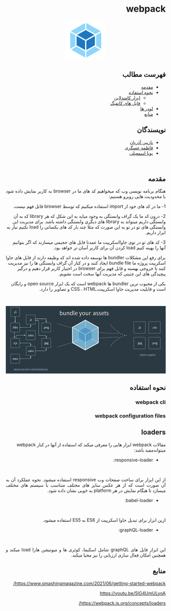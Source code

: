 <div dir="rtl">

# webpack

<p align=center><img src="./images/icon.svg" width="25%" height="25%"></p>

## فهرست مطالب
- [مقدمه](#مقدمه)
- [نحوه استفاده](#نحوه-استفاده)
  - [ابزار کامندلاین](#webpack-cli)
  - [فایل های کانفیگ](#webpack-configuration-files)
- [لودر ها](#loaders)
- [منابع](#منابع)

## نویسندگان
- [نازنین آذریان](https://github.com/Nazhixx)
- [فاطمه عسگری](https://github.com/fatemeh-asgari)
- [پویا اسمعیلی](https://github.com/PouyaEsmaili)


<br/>

## مقدمه 
<p align=right style="text-align: justify;">
هنگام برنامه نویسی وب که میخواهیم کد های ما در 
browser 
به کاربر نمایش داده شود با محدودیت هایی روبرو هستیم:

1- ما در کد های خود از import استفاده میکنیم که توسط browser قابل فهم نیست.

2- درون کد ما یک گراف وابستگی به وجود میاید به این شکل که هر 
library که به آن وابستگی داریم میتواند به library های دیگری وابستگی داشته باشد. برای مدیریت این وابستگی های تو در تو به این صورت که مثلا چند بار کد های یکسانی را load نکنیم نیاز به ابزار داریم.

3- کد های تو در توی جاوااسکریپت ما عمدتا فایل های حجیمی میسازند که اگر بتوانیم آنها را بهینه کنیم load کردن آن برای کاربر آسان تر خواهد بود.

برای رفع این مشکلات bundler ها توسعه داده شده اند که وظیفه دارند از فایل های جاوا اسکریپت پروژه ما bundle file ایجاد کنند و در کنار آن گراف وابستگی ها را نیز مدیریت کنند تا خروجی بهسنه و قابل فهم برای browser در اختیار کاربر قرار دهیم و درگیر پیچیدگی های این چنینی که مدیریت آنها سخت است نشویم.

یکی از محبوب ترین bundler ها webpack است که یک ابزار open source   و رایگان است و قابلیت مدیریت جاوا اسکریپت،CSS ، HTML و تصاویر را دارد.
</p>

</br>

<p align=center><img src="./images/webpack-prosite.jpg" ></p>

## نحوه استفاده
### webpack cli
### webpack configuration files

## loaders
مقالات webpack ابزار هایی را معرفی میکند که استفاده از آنها در کنار webpack میتواندمفید باشد:
- responsive-loader:
</br>
<p align=right style="text-align: justify;"> از این ابزار برای ساخت صفحات وب responsive استفاده میشود. نحوه عملکرد آن به آن صورت است که از هر عکس سایز های مختلف متناسب با سیستم های مختلف میسازد تا هنگام نمایش در هر platform  به خوبی نشان داده شود. </p>

- babel-loader:
</br>
<p align=right style="text-align: justify;">
ازین ابزار برای تبدیل جاوا اسکریپت از ES6 به ES5 استفاده میشود.
</p>

- graphQL-loader:
</br>
<p align=right style="text-align: justify;">
این ابزار فایل های graphQL شامل اسکیما، کوئری ها و میوتیشن هارا load میکند و همچنین امکان فعال سازی ارزیابی را نیز محیا میکند.
</p>

## منابع
https://www.smashingmagazine.com/2021/06/getting-started-webpack/

https://youtu.be/5IG4UmULyoA

https://webpack.js.org/concepts/loaders/


</div>